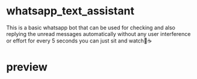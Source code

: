 # whatsapp_text_assistant
This is a basic whatsapp bot that can be used for checking and also replying the unread messages automatically without any user interference or effort for every 5 seconds 
you can just sit and watch🍵☕
# preview
